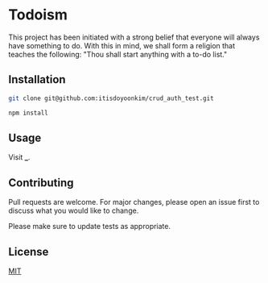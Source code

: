 # Todoism

This project has been initiated with a strong belief that everyone will always have something to do. With this in mind, we shall form a religion that teaches the following: "Thou shall start anything with a to-do list."

## Installation

```bash
git clone git@github.com:itisdoyoonkim/crud_auth_test.git
```

```bash
npm install
```

## Usage

Visit ****\_****.

## Contributing

Pull requests are welcome. For major changes, please open an issue first to discuss what you would like to change.

Please make sure to update tests as appropriate.

## License

[MIT](https://choosealicense.com/licenses/mit/)
